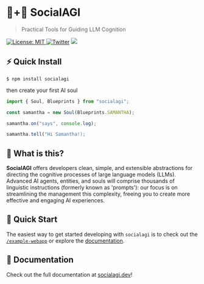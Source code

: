 # 🤖+👱 SocialAGI

> Practical Tools for Guiding LLM Cognition

[![License: MIT](https://img.shields.io/badge/License-MIT-yellow.svg) ![Twitter](https://img.shields.io/twitter/url/https/twitter.com/socialagi.svg?style=social&label=Follow%20%40socialagi)](https://twitter.com/socialagi) [![](https://dcbadge.vercel.app/api/server/FCPcCUbw3p?compact=true&style=flat)](https://discord.gg/FCPcCUbw3p)

## ⚡ Quick Install
```$ npm install socialagi```

then create your first AI soul

```javascript
import { Soul, Blueprints } from "socialagi";

const samantha = new Soul(Blueprints.SAMANTHA);

samantha.on("says", console.log);

samantha.tell("Hi Samantha!);
```

## 🤔 What is this?

**SocialAGI** offers developers clean, simple, and extensible abstractions for directing the cognitive processes of large language models (LLMs). Advanced AI agents, entities, and souls will comprise thousands of linguistic instructions (formerly known as 'prompts'): our focus is on streamlining the management this complexity, freeing you to create more effective and engaging AI experiences.

## 🏃 Quick Start

The easiest way to get started developing with `socialagi` is to check out the [`/example-webapp`](https://github.com/opensouls/socialagi-ex-webapp) or explore the [documentation](http://socialagi.dev).

## 🧠  Documentation

Check out the full documentation at [socialagi.dev](http://socialagi.dev)!
